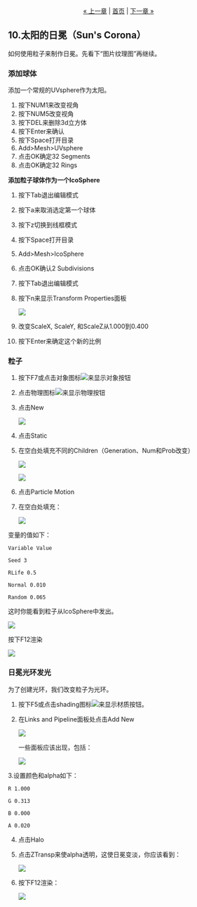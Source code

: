 <p style="text-align:center">
    <a href="./9.html">&laquo; 上一章</a> |
    <a href="./index.html">首页</a>
    | <a href="./11.html">下一章 &raquo;</a>
</p>

## 10.太阳的日冕（Sun's Corona） ##

如何使用粒子来制作日冕。先看下“图片纹理图”再继续。

### 添加球体 ###

添加一个常规的UVsphere作为太阳。

1. 按下NUM1来改变视角
2. 按下NUM5改变视角
3. 按下DEL来删除3d立方体
4. 按下Enter来确认
5. 按下Space打开目录
6. Add>Mesh>UVsphere
7. 点击OK确定32 Segments
8. 点击OK确定32 Rings

**添加粒子球体作为一个IcoSphere**

1. 按下Tab退出编辑模式
2. 按下a来取消选定第一个球体
3. 按下z切换到线框模式
4. 按下Space打开目录
5. Add>Mesh>IcoSphere
6. 点击OK确认2 Subdivisions
7. 按下Tab退出编辑模式
8. 按下n来显示Transform Properties面板

	![](./img/10/image129.png)

9. 改变ScaleX, ScaleY, 和ScaleZ从1.000到0.400
10. 按下Enter来确定这个新的比例

### 粒子 ###

1. 按下F7或点击对象图标![](./img/10/image131.png)来显示对象按钮
2. 点击物理图标![](./img/10/image133.png)来显示物理按钮
3. 点击New

	![](./img/10/image135.png)
 
4. 点击Static
5. 在空白处填充不同的Children（Generation、Num和Prob改变）

	![](./img/10/image137.png)

	![](./img/10/image139.png)

6. 点击Particle Motion
7. 在空白处填充：

	![](./img/10/image141.png)
 
变量的值如下：

	Variable Value

	Seed 3
	
	RLife 0.5

	Normal 0.010
	
	Random 0.065

这时你能看到粒子从IcoSphere中发出。

![](./img/10/image143.png)
 
按下F12渲染

![](./img/10/image145.png)

### 日冕光环发光 ###

为了创建光环，我们改变粒子为光环。

1. 按下F5或点击shading图标![](./img/10/image005.png)来显示材质按钮。
2. 在Links and Pipeline面板处点击Add New

	![](./img/10/image147.png)
 
	一些面板应该出现，包括：

	![](./img/10/image149.png)

3.设置颜色和alpha如下：

	R 1.000

	G 0.313
	
	B 0.000

	A 0.020

4. 点击Halo
5. 点击ZTransp来使alpha透明，这使日冕变淡，你应该看到：

	![](./img/10/image151.png)
 
6. 按下F12渲染：

	![](./img/10/image153.png)
 